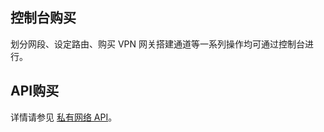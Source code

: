 ## 控制台购买
划分网段、设定路由、购买 VPN 网关搭建通道等一系列操作均可通过控制台进行。
## API购买
详情请参见 [私有网络 API](http://cloud.tencent.com/doc/api/245/%E7%AE%80%E4%BB%8B)。
